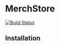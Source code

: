 # MerchStore
[![Build Status](https://travis-ci.org/fablerq/MerchStore.svg)](https://travis-ci.org/fablerq/MerchStore)

## Installation
